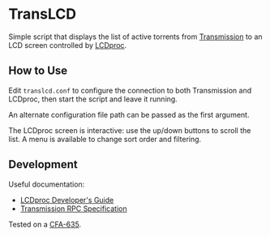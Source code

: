 TransLCD
========

Simple script that displays the list of active torrents from [Transmission](https://transmissionbt.com/) to an LCD screen controlled by [LCDproc](http://lcdproc.omnipotent.net/).

How to Use
----------

Edit `translcd.conf` to configure the connection to both Transmission and LCDproc, then start the script and leave it running.

An alternate configuration file path can be passed as the first argument.

The LCDproc screen is interactive: use the up/down buttons to scroll the list. A menu is available to change sort order and filtering.

Development
-----------

Useful documentation:

- [LCDproc Developer's Guide](http://lcdproc.sourceforge.net/docs/current-dev.html)
- [Transmission RPC Specification](https://github.com/transmission/transmission/blob/master/extras/rpc-spec.txt)

Tested on a [CFA-635](https://www.crystalfontz.com/product/cfa635yykks-rs232-module-20x4-character-display).
